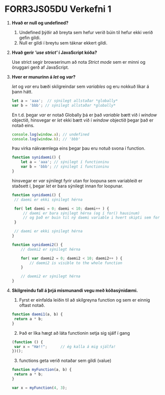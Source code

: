 # FORR3JS05DU Verkefni 1

1. **Hvað er null og undefined?**
   1. Undefined þýðir að breyta sem hefur verið búin til hefur ekki verið gefin gildi.
   2. Null er gildi í breytu sem táknar ekkert gildi.
   
2. **Hvað gerir _'use strict'_ í JavaScript kóða?**

   Use strict segir browserinum að nota _Strict mode_ sem er minni og öruggari gerð af JavaScript.
   
3. **Hver er munurinn á _let_ og _var_?**

   _let_ og _var_ eru bæði skilgreindar sem _variables_ og eru nokkuð líkar á þann hátt.
     ```javascript
     let a = 'aaa';  // sýnilegt allstaðar *globally*
     var b = 'bbb'; // sýnilegt allstaðar *globally*
     ```
   En t.d. þegar _var_ er notað Globally þá er það _variable_ bætt við í _window_ objectið, hinsvegar er _let_ ekki bætt við í _window_ objectið þegar það er notað eins.
   ```javascript
   console.log(window.a); // undefined
   console.log(window.b); // 'bbb'
   ```
   Þau virka nákvæmlega eins þegar þau eru notuð svona í function.
   ```javascript
   function synidaemi() {
       let a = 'aaa'; // sýnilegt í functioninu
       var b = 'bbb'; // sýnilegt í functioninu
   }
   ```
   hinsvegar er _var_ sýnilegt fyrir utan for loopuna sem variableið er staðsett í, þegar _let_ er bara sýnilegt innan for loopunar.
   ```javascript
   function synidaemi() {
    // daemi er ekki sýnilegt hérna

    for( let daemi = 0; daemi < 10; daemi++ ) {
        // daemi er bara sýnilegt hérna (og í for() hausinum)
        // og það er buin til ný daemi variable i hvert skipti sem for loopan spilast
    }

    // daemi er ekki sýnilegt hérna
   }

   function synidaemi2() {
       // daemi2 er sýnilegt hérna

       for( var daemi2 = 0; daemi2 < 10; daemi2++ ) {
           // daemi2 is visible to the whole function
       }

       // daemi2 er sýnilegt hérna
   }
   ```
4. **Skilgreindu fall á þrjá mismunandi vegu með kóðasýnidæmi.**
   1. Fyrst er einfalda leiðin til að skilgreyna function og sem er einnig oftast notað.
   ```javascript
   function daemi1(a, b) {
    return a * b;
   }
   ```
   2. Það er líka hægt að láta functionin setja sig sjálf í gang
   ```javascript
   (function () {
    var x = "Hæ!!";      // ég kalla á mig sjálfa!
   })();
   ```
   3. functions geta verið notaðar sem gildi (value)
   ```javascript
   function myFunction(a, b) {
    return a * b;
   }

   var x = myFunction(4, 3);
   ```

